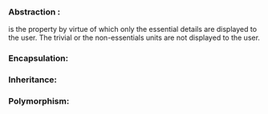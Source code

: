 ### Abstraction :

is the property by virtue of which only the essential details are displayed 
to the user.
The trivial or the non-essentials units are not displayed to the user. 

### Encapsulation:


### Inheritance:

### Polymorphism:

